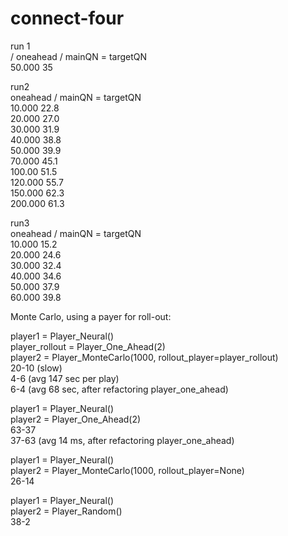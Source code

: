 # connect-four




run 1\
/ oneahead / mainQN = targetQN \
50.000 35

run2 \
oneahead / mainQN = targetQN\
10.000 22.8\
20.000 27.0\
30.000 31.9\
40.000  38.8\
50.000 39.9\
70.000 45.1\
100.00 51.5\
120.000 55.7\
150.000 62.3\
200.000 61.3

run3 \
oneahead / mainQN = targetQN\
10.000 15.2\
20.000 24.6\
30.000 32.4\
40.000 34.6\
50.000 37.9\
60.000 39.8

Monte Carlo, using a payer for roll-out:

player1 = Player_Neural()\
player_rollout = Player_One_Ahead(2)\
player2 = Player_MonteCarlo(1000, rollout_player=player_rollout)\
20-10 (slow)\
4-6 (avg 147 sec per play)\
6-4 (avg 68 sec, after refactoring player_one_ahead)

player1 = Player_Neural()\
player2 = Player_One_Ahead(2)\
63-37\
37-63 (avg 14 ms, after refactoring player_one_ahead)

player1 = Player_Neural()\
player2 = Player_MonteCarlo(1000, rollout_player=None)\
26-14

player1 = Player_Neural()\
player2 = Player_Random()\
38-2